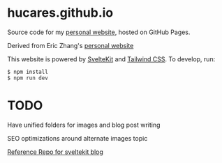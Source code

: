 # hucares.github.io

Source code for my [personal website](https://www.alexhu.xyz:), hosted on GitHub
Pages.

Derived from Eric Zhang's [personal website](https://www.ekzhang.com/)

This website is powered by [SvelteKit](https://kit.svelte.dev/) and
[Tailwind CSS](https://tailwindcss.com/). To develop, run:

```sh-session
$ npm install
$ npm run dev
```

# TODO

Have unified folders for images and blog post writing

SEO optimizations around alternate images topic

[Reference Repo for sveltekit blog](https://github.com/rodneylab/sveltekit-blog-mdx)
